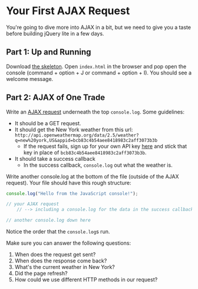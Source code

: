 # Your First AJAX Request

You're going to dive more into AJAX in a bit, but we need to give you a taste before building jQuery lite in a few days.

## Part 1: Up and Running

Download [the skeleton][skeleton].  Open `index.html` in the browser and pop open the console (command + option + J or command + option + I).  You should see a welcome message.

## Part 2: AJAX of One Trade

Write an [AJAX request][simple-ajax-example] underneath the top `console.log`. Some guidelines:

- It should be a GET request.
- It should get the New York weather from this url: `http://api.openweathermap.org/data/2.5/weather?q=new%20york,US&appid=bcb83c4b54aee8418983c2aff3073b3b`
    - If the request fails, sign up for your own API key [here][weather-api-signup] and stick that key in place of `bcb83c4b54aee8418983c2aff3073b3b`.
- It should take a success callback
    - In the success callback, `console.log` out what the weather is.


Write another console.log at the bottom of the file (outside of the AJAX request). Your file should have this rough structure:

```js
console.log("Hello from the JavaScript console!");

// your AJAX request
    // --> including a console.log for the data in the success callback

// another console.log down here
```

Notice the order that the `console.log`s run.

Make sure you can answer the following questions:

1.  When does the request get sent?
2.  When does the response come back?
3.  What's the current weather in New York?
4.  Did the page refresh?
5.  How could we use different HTTP methods in our request?

[weather-api-signup]: http://home.openweathermap.org/users/sign_up
[simple-ajax-example]: https://github.com/appacademy/curriculum/blob/master/javascript/readings/simple-ajax-example.md
[skeleton]: https://github.com/appacademy/curriculum/blob/master/javascript/homeworks/first_ajax/skeleton.zip?raw=true
